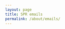 ```yaml
---
layout: page
title: SPR emails
permalink: /about/emails/
---
```


<div class="widget" data-type="table" data-url="https://db.seattlepublicrecords.org/query/?q=" data-query="SELECT DATETIME, EMAILFROM, EMAILTO, SUBJECT FROM emails ORDER BY DATETIME DESC LIMIT 10"></div>
